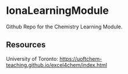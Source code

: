 # IonaLearningModule
Github Repo for the Chemistry Learning Module.

## Resources
University of Toronto: https://uoftchem-teaching.github.io/excel4chem/index.html